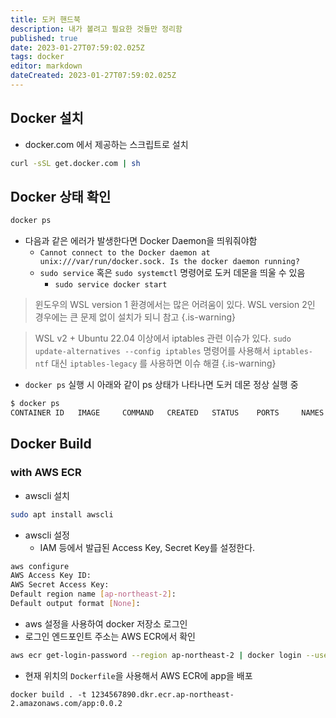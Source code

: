 ```yaml
---
title: 도커 핸드북
description: 내가 볼려고 필요한 것들만 정리함
published: true
date: 2023-01-27T07:59:02.025Z
tags: docker
editor: markdown
dateCreated: 2023-01-27T07:59:02.025Z
---
```


## Docker 설치

- docker.com 에서 제공하는 스크립트로 설치

```bash
curl -sSL get.docker.com | sh
```

## Docker 상태 확인

```bash
docker ps
```

- 다음과 같은 에러가 발생한다면 Docker Daemon을 띄워줘야함
  - `Cannot connect to the Docker daemon at unix:///var/run/docker.sock. Is the docker daemon running?`
  - `sudo service` 혹은 `sudo systemctl` 명령어로 도커 데몬을 띄울 수 있음 
    - `sudo service docker start`

> 윈도우의 WSL version 1 환경에서는 많은 어려움이 있다. WSL version 2인 경우에는 큰 문제 없이 설치가 되니 참고
{.is-warning}

> WSL v2 + Ubuntu 22.04 이상에서 iptables 관련 이슈가 있다.
> `sudo update-alternatives --config iptables` 명령어를 사용해서 `iptables-ntf` 대신 `iptables-legacy` 를 사용하면 이슈 해결
{.is-warning}

- `docker ps` 실행 시 아래와 같이 ps 상태가 나타나면 도커 데몬 정상 실행 중

```bash
$ docker ps
CONTAINER ID   IMAGE     COMMAND   CREATED   STATUS    PORTS     NAMES
```

## Docker Build

### with AWS ECR

- awscli 설치

```bash
sudo apt install awscli
```

- awscli 설정
  - IAM 등에서 발급된 Access Key, Secret Key를 설정한다.

```bash
aws configure
AWS Access Key ID:
AWS Secret Access Key:
Default region name [ap-northeast-2]:
Default output format [None]:
```

- aws 설정을 사용하여 docker 저장소 로그인
- 로그인 엔드포인트 주소는 AWS ECR에서 확인

```bash
aws ecr get-login-password --region ap-northeast-2 | docker login --username AWS --password-stdin 1234567890.dkr.ecr.ap-northeast-2.amazonaws.com
```

- 현재 위치의 `Dockerfile`을 사용해서 AWS ECR에 app을 배포

```
docker build . -t 1234567890.dkr.ecr.ap-northeast-2.amazonaws.com/app:0.0.2
```

